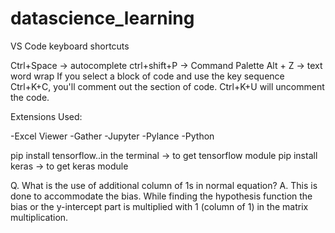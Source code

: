 # datascience_learning

VS Code keyboard shortcuts

Ctrl+Space -> autocomplete 
ctrl+shift+P -> Command Palette
Alt + Z ->  text word wrap
If you select a block of code and use the key sequence Ctrl+K+C, you'll comment out the section of code. Ctrl+K+U will uncomment the code.

Extensions Used:

-Excel Viewer 
-Gather
-Jupyter
-Pylance
-Python

pip install tensorflow..in the terminal -> to get tensorflow module
pip install keras -> to get keras module

Q. What is the use of additional column of 1s in normal equation?
A. This is done to accommodate the bias. While finding the hypothesis function the bias or the      y-intercept part is multiplied with 1 (column of 1) in the matrix multiplication.